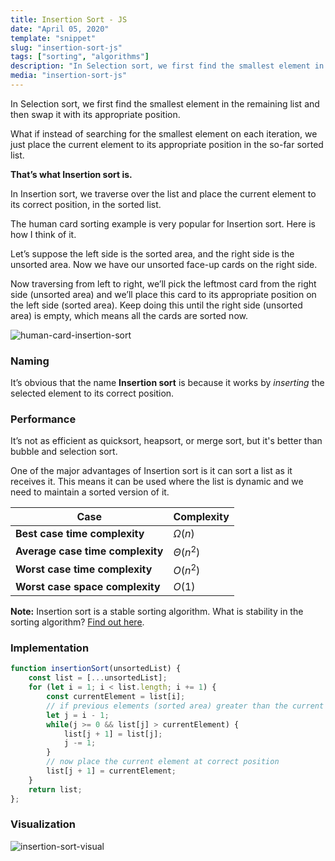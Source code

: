 ```yaml
---
title: Insertion Sort - JS
date: "April 05, 2020"
template: "snippet"
slug: "insertion-sort-js"
tags: ["sorting", "algorithms"]
description: "In Selection sort, we first find the smallest element in the remaining list and then swap it with its appropriate position.What if instead of searching for the smallest element on each iteration, we just place the current element to its appropriate position in the so-far sorted list."
media: "insertion-sort-js"
---
```

In Selection sort, we first find the smallest element in the remaining list and then swap it with its appropriate position.

What if instead of searching for the smallest element on each iteration, we just place the current element to its appropriate position in the so-far sorted list.

**That’s what Insertion sort is.**

In Insertion sort, we traverse over the list and place the current element to its correct position, in the sorted list.

The human card sorting example is very popular for Insertion sort. Here is how I think of it.

Let’s suppose the left side is the sorted area, and the right side is the unsorted area. Now we have our unsorted face-up cards on the right side.

Now traversing from left to right, we’ll pick the leftmost card from the right side (unsorted area) and we’ll place this card to its appropriate position on the left side (sorted area). Keep doing this until the right side (unsorted area) is empty, which means all the cards are sorted now.

![human-card-insertion-sort](https://miro.medium.com/max/1400/1*bFsd0CKgyev1cukHxx0DFA.png)

### Naming
It’s obvious that the name **Insertion sort** is because it works by *inserting* the selected element to its correct position.

### Performance
It’s not as efficient as quicksort, heapsort, or merge sort, but it's better than bubble and selection sort.

One of the major advantages of Insertion sort is it can sort a list as it receives it. This means it can be used where the list is dynamic and we need to maintain a sorted version of it.

|Case|Complexity
|----------------|--------------
**Best case time complexity**| $Ω(n)$ 
**Average case time complexity**|$Θ(n^2)$
**Worst case time complexity**|$O(n^2)$
**Worst case space complexity**|$O(1)$

**Note:** Insertion sort is a stable sorting algorithm.
What is stability in the sorting algorithm?
[Find out here](https://en.wikipedia.org/wiki/Sorting_algorithm#Stability).

### Implementation

```javascript
function insertionSort(unsortedList) {
    const list = [...unsortedList];
    for (let i = 1; i < list.length; i += 1) {
        const currentElement = list[i];
        // if previous elements (sorted area) greater than the current element, then shift all those elements 1 step forward
        let j = i - 1;
        while(j >= 0 && list[j] > currentElement) {
            list[j + 1] = list[j];
            j -= 1;
        }
        // now place the current element at correct position
        list[j + 1] = currentElement;
    }
    return list;
};
```

### Visualization
![insertion-sort-visual](https://miro.medium.com/max/1400/1*GMuXWPqgqSbBdywbs3EMaQ.gif)

